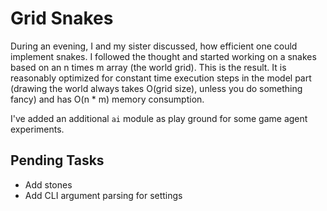 # Grid Snakes

During an evening, I and my sister discussed, how efficient one could implement snakes. I followed the thought and started working on a snakes based on an n times m array (the world grid). This is the result. It is reasonably optimized for constant time execution steps in the model part (drawing the world always takes O(grid size), unless you do something fancy) and has O(n * m) memory consumption.

I've added an additional `ai` module as play ground for some game agent experiments.

## Pending Tasks

- Add stones
- Add CLI argument parsing for settings
